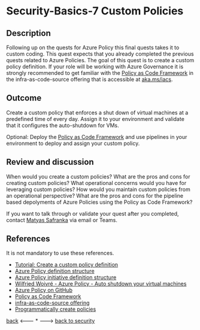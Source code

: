 # Security-Basics-7 Custom Policies

## Description

Following up on the quests for Azure Policy this final quests takes it to custom coding. This quest expects that you already completed the previous quests related to Azure Policies. The goal of this quest is to create a custom policy definition. If your role will be working with Azure Governance it is strongly recommended to get familiar with the [Policy as Code Framework](https://dev.azure.com/servicescode/infra-as-code-source/_git/Components?path=/Utilities/PolicyAsCodeFramework) in the infra-as-code-source offering that is accessible at [aka.ms/iacs](https://aka.ms/iacs).


## Outcome

Create a custom policy that enforces a shut down of virtual machines at a predefined time of every day. Assign it to your environment and validate that it configures the auto-shutdown for VMs.

Optional: Deploy the [Policy as Code Framework](https://dev.azure.com/servicescode/infra-as-code-source/_git/Components?path=/Utilities/PolicyAsCodeFramework) and use pipelines in your environment to deploy and assign your custom policy.

## Review and discussion
When would you create a custom policies?
What are the pros and cons for creating custom policies?
What operational concerns would you have for leveraging custom policies?
How would you maintain custom policies from an operational perspective?
What are the pros and cons for the pipeline based depolyments of Azure Policies using the Policy as Code Framework?

If you want to talk through or validate your quest after you completed, contact [Matyas Safranka](mailto:matyas@microsoft.com) via email or Teams.

## References

It is not mandatory to use these references.

- [Tutorial: Create a custom policy definition](https://docs.microsoft.com/en-us/azure/governance/policy/tutorials/create-custom-policy-definition)
- [Azure Policy definition structure](https://docs.microsoft.com/en-us/azure/governance/policy/concepts/definition-structure)
- [Azure Policy initiative definition structure](https://docs.microsoft.com/en-us/azure/governance/policy/concepts/initiative-definition-structure)
- [Wilfried Woivré - Azure Policy - Auto shutdown your virtual machines](https://dev.to/wilfriedwoivre/azure-policy-auto-shutdown-your-virtual-machines-22m7#:~:text=Auto-shutdown%20%3A%20Available%20as%20built-in%20feature%20in%20Azure%2C,VM%20separatly%2C%20and%20define%20custom%20hour%20for%20each.)
- [Azure Policy on GitHub](https://github.com/Azure/azure-policy)
- [Policy as Code Framework](https://dev.azure.com/servicescode/infra-as-code-source/_git/Components?path=/Utilities/PolicyAsCodeFramework)
- [infra-as-code-source offering](https://aka.ms/iacs)
- [Programmatically create policies](https://docs.microsoft.com/en-us/azure/governance/policy/how-to/programmatically-create)

[back](./security-basics-6.md) <--- * ---> [back to security](../Security.md)